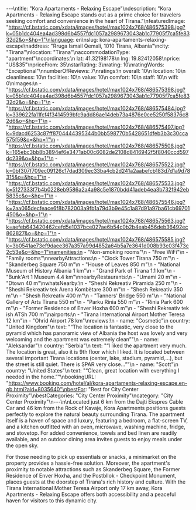 ---\ntitle: "Kora Apartaments - Relaxing Escape"\ndescription: "Kora Apartments - Relaxing Escape stands out as a prime choice for travelers seeking comfort and convenience in the heart of Tirana."\nfeaturedImage: "https://cf.bstatic.com/xdata/images/hotel/max1024x768/486575398.jpg?k=05b1dc404ea4ad398d6b4557fdc1057a2989673043ab1c77905f7ca5fe8332d2&o=&hp=1"\nlanguage: en\nslug: kora-apartaments-relaxing-escape\naddress: "Rruga Ismail Qemali, 1010 Tirana, Albania"\ncity: "Tirana"\nlocation: "Tirana"\naccommodationType: "apartment"\ncoordinates:\n  lat: 41.32198178\n  lng: 19.82412058\nprice: "US$35"\npriceFrom: 35\nstarRating: 3\nrating: 10\nratingWords: "Exceptional"\nnumberOfReviews: 7\nratings:\n  overall: 10\n  location: 10\n  cleanliness: 10\n  facilities: 10\n  value: 10\n  comfort: 10\n  staff: 10\n  wifi: 0\nimages:\n  - "https://cf.bstatic.com/xdata/images/hotel/max1024x768/486575398.jpg?k=05b1dc404ea4ad398d6b4557fdc1057a2989673043ab1c77905f7ca5fe8332d2&o=&hp=1"\n  - "https://cf.bstatic.com/xdata/images/hotel/max1024x768/486575484.jpg?k=339622fa11fcf4f3414599bfc9add86ae14deb73a4876e0ce5250f58376c82d6&o=&hp=1"\n  - "https://cf.bstatic.com/xdata/images/hotel/max1024x768/486575497.jpg?k=9dacd6253c87ff8704444395344b0bb598770b5428651dfeb3b3c30cca575f59&o=&hp=1"\n  - "https://cf.bstatic.com/xdata/images/hotel/max1024x768/486575508.jpg?k=165ebc3bb8b3894ef6e3471ab00c6082de2108d8416942f5f8040ccd597dc239&o=&hp=1"\n  - "https://cf.bstatic.com/xdata/images/hotel/max1024x768/486575522.jpg?k=0bf307f709ec09126c17dad309ec33ba4cb2d241a2aabefcb183d7d1a9d78315&o=&hp=1"\n  - "https://cf.bstatic.com/xdata/images/hotel/max1024x768/486575533.jpg?k=5127333f7b4b0228eb9586a2a4a98c5e1870bdd41adeb4ea3b732f942eb5835c&o=&hp=1"\n  - "https://cf.bstatic.com/xdata/images/hotel/max1024x768/486575546.jpg?k=2aa065decfeace6f8b782003a9fb1a79d3b9e45c1a87d91a97ba61cb69701450&o=&hp=1"\n  - "https://cf.bstatic.com/xdata/images/hotel/max1024x768/486575563.jpg?k=aefeb643420462cefd5e1037bce027ae6b54c0b2b4eab456deb36492ec862827&o=&hp=1"\n  - "https://cf.bstatic.com/xdata/images/hotel/max1024x768/486575585.jpg?k=3b0541ae73ef9daee367a357a99d4852a64b5a7e3641d008b93c03f473c2c53e&o=&hp=1"\namenities:\n  - "Non-smoking rooms"\n  - "Free WiFi"\n  - "Family rooms"\nnearbyAttractions:\n  - "Clock Tower Tirana 750 m"\n  - "Skanderbeg Square 750 m"\n  - "House of Leaves 850 m"\n  - "National Museum of History Albania 1 km"\n  - "Grand Park of Tirana 1.1 km"\n  - "Bunk'Art 1 Museum 4.4 km"\nnearbyRestaurants:\n  - "Umami 20 m"\n  - "Dtown 40 m"\nwhatsNearby:\n  - "Sheshi Rekreativ Piramida 250 m"\n  - "Sheshi Rekreativ tek Arena Kombëtare 300 m"\n  - "Shesh Rekreativ 350 m"\n  - "Shesh Rekreativ 400 m"\n  - "Tanners' Bridge 550 m"\n  - "National Gallery of Arts Tirana 550 m"\n  - "Parku Rinia 550 m"\n  - "Rinia Park 600 m"\n  - "Former Residence of Enver Hoxha 600 m"\n  - "Sheshi Rekreativ tek ish ATSh 700 m"\nairports:\n  - "Tirana International Airport Mother Teresa 12 km"\n  - "Ohrid Airport 78 km"\nreviews:\n  - name: "Cosmetic"\n    country: "United Kingdom"\n    text: "“The location is fantastic, very close to the pyramid which has panoramic view of Albania the host was lovely and very welcoming and the apartment was extremely clean”"\n  - name: "Aleksandar"\n    country: "Serbia"\n    text: "“I liked the apartment very much. The location is great, also it is 9th floor which I liked. It is located between several important Tirana locations (center, lake, stadium, pyramid,...), but the street is still quiet. There is SPAR very close...”"\n  - name: "Scott"\n    country: "United States"\n    text: "“Clean, great location with everything I needed in the home.”"\nbookingURL: "https://www.booking.com/hotel/al/kora-apartaments-relaxing-escape.en-gb.html?aid=8035640"\nbestFor: "Best for City Center Proximity"\nbestCategories: "City Center Proximity"\ncategory: "City Center Proximity"\n---\n\nLocated just 6 km from the Dajti Ekspres Cable Car and 46 km from the Rock of Kavaje, Kora Apartments positions guests perfectly to explore the natural beauty surrounding Tirana. The apartment itself is a haven of space and luxury, featuring a bedroom, a flat-screen TV, and a kitchen outfitted with an oven, microwave, washing machine, fridge, and stovetop. For added convenience, towels and bed linen are readily available, and an outdoor dining area invites guests to enjoy meals under the open sky.

For those needing to pick up essentials or snacks, a minimarket on the property provides a hassle-free solution. Moreover, the apartment's proximity to notable attractions such as Skanderbeg Square, the Former Residence of Enver Hoxha, and the Postbllok - Checkpoint Monument, places guests at the doorstep of Tirana's rich history and culture. With the Tirana International Mother Teresa Airport only 17 km away, Kora Apartments - Relaxing Escape offers both accessibility and a peaceful haven for visitors to this dynamic city.